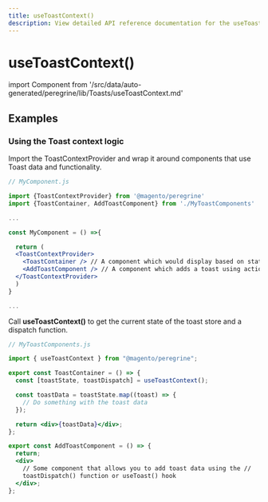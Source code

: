 ```yaml
---
title: useToastContext()
description: View detailed API reference documentation for the useToastContext() custom React hook in the Peregrine package of the PWA Studio framework.
---
```


# useToastContext()

<!--
The reference doc content is generated automatically from the source code.
To update this section, update the doc blocks in the source code
-->

import Component from '/src/data/auto-generated/peregrine/lib/Toasts/useToastContext.md'

<Component />

## Examples

### Using the Toast context logic

Import the ToastContextProvider and wrap it around components that use Toast data and functionality.

```jsx
// MyComponent.js

import {ToastContextProvider} from '@magento/peregrine'
import {ToastContainer, AddToastComponent} from './MyToastComponents'

...

const MyComponent = () =>{

  return (
  <ToastContextProvider>
    <ToastContainer /> // A component which would display based on state.
    <AddToastComponent /> // A component which adds a toast using actions.
  </ToastContextProvider>
  )
}

...
```

Call **useToastContext()** to get the current state of the toast store and a dispatch function.

```jsx
// MyToastComponents.js

import { useToastContext } from "@magento/peregrine";

export const ToastContainer = () => {
  const [toastState, toastDispatch] = useToastContext();

  const toastData = toastState.map((toast) => {
    // Do something with the toast data
  });

  return <div>{toastData}</div>;
};

export const AddToastComponent = () => {
  return;
  <div>
    // Some component that allows you to add toast data using the //
    toastDispatch() function or useToast() hook
  </div>;
};
```
